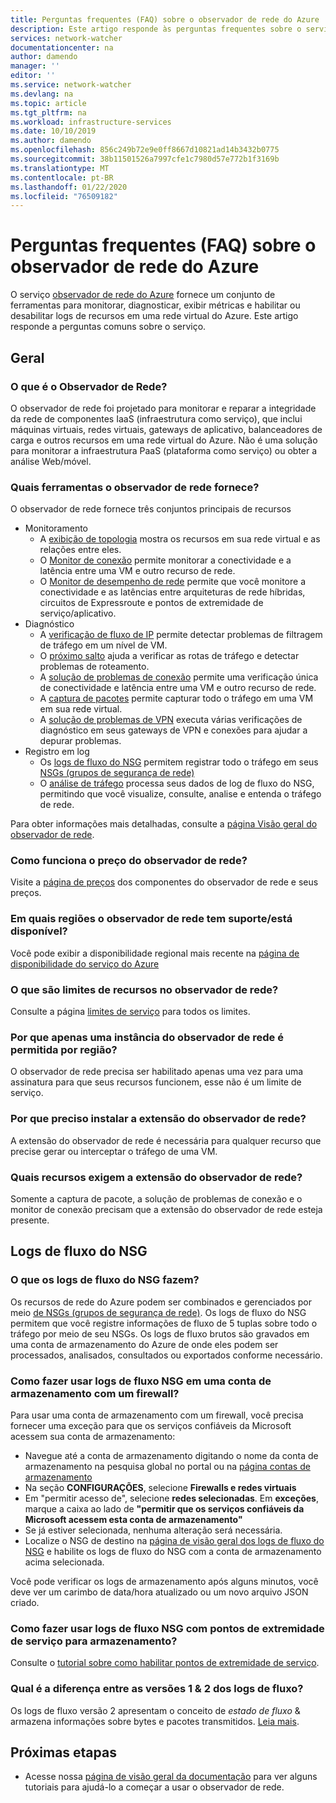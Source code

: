 ```yaml
---
title: Perguntas frequentes (FAQ) sobre o observador de rede do Azure | Microsoft Docs
description: Este artigo responde às perguntas frequentes sobre o serviço observador de rede do Azure.
services: network-watcher
documentationcenter: na
author: damendo
manager: ''
editor: ''
ms.service: network-watcher
ms.devlang: na
ms.topic: article
ms.tgt_pltfrm: na
ms.workload: infrastructure-services
ms.date: 10/10/2019
ms.author: damendo
ms.openlocfilehash: 856c249b72e9e0ff8667d10821ad14b3432b0775
ms.sourcegitcommit: 38b11501526a7997cfe1c7980d57e772b1f3169b
ms.translationtype: MT
ms.contentlocale: pt-BR
ms.lasthandoff: 01/22/2020
ms.locfileid: "76509182"
---
```

# <a name="frequently-asked-questions-faq-about-azure-network-watcher"></a>Perguntas frequentes (FAQ) sobre o observador de rede do Azure
O serviço [observador de rede do Azure](https://docs.microsoft.com/azure/network-watcher/network-watcher-monitoring-overview) fornece um conjunto de ferramentas para monitorar, diagnosticar, exibir métricas e habilitar ou desabilitar logs de recursos em uma rede virtual do Azure. Este artigo responde a perguntas comuns sobre o serviço.

## <a name="general"></a>Geral

### <a name="what-is-network-watcher"></a>O que é o Observador de Rede?
O observador de rede foi projetado para monitorar e reparar a integridade da rede de componentes IaaS (infraestrutura como serviço), que inclui máquinas virtuais, redes virtuais, gateways de aplicativo, balanceadores de carga e outros recursos em uma rede virtual do Azure. Não é uma solução para monitorar a infraestrutura PaaS (plataforma como serviço) ou obter a análise Web/móvel.

### <a name="what-tools-does-network-watcher-provide"></a>Quais ferramentas o observador de rede fornece?
O observador de rede fornece três conjuntos principais de recursos
* Monitoramento
  * A [exibição de topologia](https://docs.microsoft.com/azure/network-watcher/view-network-topology) mostra os recursos em sua rede virtual e as relações entre eles.
  * O [Monitor de conexão](https://docs.microsoft.com/azure/network-watcher/connection-monitor) permite monitorar a conectividade e a latência entre uma VM e outro recurso de rede.
  * O [Monitor de desempenho de rede](https://docs.microsoft.com/azure/azure-monitor/insights/network-performance-monitor) permite que você monitore a conectividade e as latências entre arquiteturas de rede híbridas, circuitos de Expressroute e pontos de extremidade de serviço/aplicativo.  
* Diagnóstico
  * A [verificação de fluxo de IP](https://docs.microsoft.com/azure/network-watcher/network-watcher-ip-flow-verify-overview) permite detectar problemas de filtragem de tráfego em um nível de VM.
  * O [próximo salto](https://docs.microsoft.com/azure/network-watcher/network-watcher-next-hop-overview) ajuda a verificar as rotas de tráfego e detectar problemas de roteamento.
  * A [solução de problemas de conexão](https://docs.microsoft.com/azure/network-watcher/network-watcher-connectivity-portal) permite uma verificação única de conectividade e latência entre uma VM e outro recurso de rede.
  * A [captura de pacotes](https://docs.microsoft.com/azure/network-watcher/network-watcher-packet-capture-overview) permite capturar todo o tráfego em uma VM em sua rede virtual.
  * A [solução de problemas de VPN](https://docs.microsoft.com/azure/network-watcher/network-watcher-troubleshoot-overview) executa várias verificações de diagnóstico em seus gateways de VPN e conexões para ajudar a depurar problemas.
* Registro em log
  * Os [logs de fluxo do NSG](https://docs.microsoft.com/azure/network-watcher/network-watcher-nsg-flow-logging-overview) permitem registrar todo o tráfego em seus [NSGs (grupos de segurança de rede)](https://docs.microsoft.com/azure/virtual-network/security-overview)
  * O [análise de tráfego](https://docs.microsoft.com/azure/network-watcher/traffic-analytics) processa seus dados de log de fluxo do NSG, permitindo que você visualize, consulte, analise e entenda o tráfego de rede.


Para obter informações mais detalhadas, consulte a [página Visão geral do observador de rede](https://docs.microsoft.com/azure/network-watcher/network-watcher-monitoring-overview).


### <a name="how-does-network-watcher-pricing-work"></a>Como funciona o preço do observador de rede?
Visite a [página de preços](https://azure.microsoft.com/pricing/details/network-watcher/) dos componentes do observador de rede e seus preços.

### <a name="which-regions-is-network-watcher-supportedavailable-in"></a>Em quais regiões o observador de rede tem suporte/está disponível?
Você pode exibir a disponibilidade regional mais recente na [página de disponibilidade do serviço do Azure](https://azure.microsoft.com/global-infrastructure/services/?products=network-watcher)

### <a name="what-are-resource-limits-on-network-watcher"></a>O que são limites de recursos no observador de rede?
Consulte a página [limites de serviço](https://docs.microsoft.com/azure/azure-resource-manager/management/azure-subscription-service-limits#network-watcher-limits) para todos os limites.  

### <a name="why-is-only-one-instance-of-network-watcher-allowed-per-region"></a>Por que apenas uma instância do observador de rede é permitida por região?
O observador de rede precisa ser habilitado apenas uma vez para uma assinatura para que seus recursos funcionem, esse não é um limite de serviço.

### <a name="why-do-i-need-to-install-the-network-watcher-extension"></a>Por que preciso instalar a extensão do observador de rede? 
A extensão do observador de rede é necessária para qualquer recurso que precise gerar ou interceptar o tráfego de uma VM. 

### <a name="which-features-require-the-network-watcher-extension"></a>Quais recursos exigem a extensão do observador de rede?
Somente a captura de pacote, a solução de problemas de conexão e o monitor de conexão precisam que a extensão do observador de rede esteja presente.

## <a name="nsg-flow-logs"></a>Logs de fluxo do NSG

### <a name="what-does-nsg-flow-logs-do"></a>O que os logs de fluxo do NSG fazem?
Os recursos de rede do Azure podem ser combinados e gerenciados por meio [de NSGs (grupos de segurança de rede)](https://docs.microsoft.com/azure/virtual-network/security-overview). Os logs de fluxo do NSG permitem que você registre informações de fluxo de 5 tuplas sobre todo o tráfego por meio de seu NSGs. Os logs de fluxo brutos são gravados em uma conta de armazenamento do Azure de onde eles podem ser processados, analisados, consultados ou exportados conforme necessário.

### <a name="how-do-i-use-nsg-flow-logs-on-a-storage-account-with-a-firewall"></a>Como fazer usar logs de fluxo NSG em uma conta de armazenamento com um firewall?

Para usar uma conta de armazenamento com um firewall, você precisa fornecer uma exceção para que os serviços confiáveis da Microsoft acessem sua conta de armazenamento:

* Navegue até a conta de armazenamento digitando o nome da conta de armazenamento na pesquisa global no portal ou na [página contas de armazenamento](https://ms.portal.azure.com/#blade/HubsExtension/BrowseResource/resourceType/Microsoft.Storage%2FStorageAccounts)
* Na seção **CONFIGURAÇÕES**, selecione **Firewalls e redes virtuais**
* Em "permitir acesso de", selecione **redes selecionadas**. Em **exceções**, marque a caixa ao lado de **"permitir que os serviços confiáveis da Microsoft acessem esta conta de armazenamento"** 
* Se já estiver selecionada, nenhuma alteração será necessária.  
* Localize o NSG de destino na [página de visão geral dos logs de fluxo do NSG](https://ms.portal.azure.com/#blade/Microsoft_Azure_Network/NetworkWatcherMenuBlade/flowLogs) e habilite os logs de fluxo do NSG com a conta de armazenamento acima selecionada.

Você pode verificar os logs de armazenamento após alguns minutos, você deve ver um carimbo de data/hora atualizado ou um novo arquivo JSON criado.

### <a name="how-do-i-use-nsg-flow-logs-with-service-endpoints-for-storage"></a>Como fazer usar logs de fluxo NSG com pontos de extremidade de serviço para armazenamento?

Consulte o [tutorial sobre como habilitar pontos de extremidade de serviço](https://docs.microsoft.com/azure/virtual-network/tutorial-restrict-network-access-to-resources#enable-a-service-endpoint). 


### <a name="what-is-the-difference-between-flow-logs-versions-1--2"></a>Qual é a diferença entre as versões 1 & 2 dos logs de fluxo?
Os logs de fluxo versão 2 apresentam o conceito de *estado de fluxo* & armazena informações sobre bytes e pacotes transmitidos. [Leia mais](https://docs.microsoft.com/azure/network-watcher/network-watcher-nsg-flow-logging-overview#log-file).

## <a name="next-steps"></a>Próximas etapas
 - Acesse nossa [página de visão geral da documentação](https://docs.microsoft.com/azure/network-watcher/) para ver alguns tutoriais para ajudá-lo a começar a usar o observador de rede.
